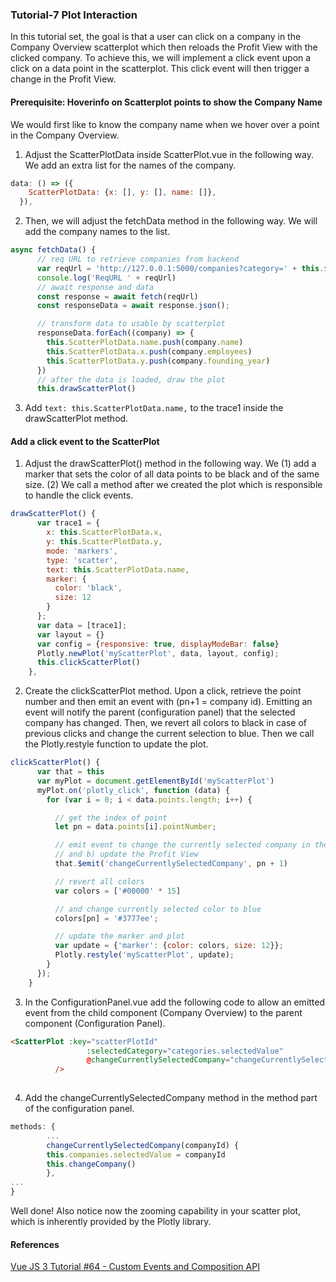 ### Tutorial-7 Plot Interaction

In this tutorial set, the goal is that a user can click on a company in the Company Overview scatterplot which then reloads the Profit View with the clicked company.
To achieve this, we will implement a click event upon a click on a data point in the scatterplot. This click event will then trigger a change in the Profit View.

#### Prerequisite: Hoverinfo on Scatterplot points to show the Company Name
We would first like to know the company name when we hover over a point in the Company Overview.

1. Adjust the ScatterPlotData inside ScatterPlot.vue in the following way. We add an extra list for the names of the company.
```javascript
data: () => ({
    ScatterPlotData: {x: [], y: [], name: []},
  }),
```
2. Then, we will adjust the fetchData method in the following way. We will add the company names to the list.
```javascript
async fetchData() {
      // req URL to retrieve companies from backend
      var reqUrl = 'http://127.0.0.1:5000/companies?category=' + this.$props.selectedCategory
      console.log('ReqURL ' + reqUrl)
      // await response and data
      const response = await fetch(reqUrl)
      const responseData = await response.json();

      // transform data to usable by scatterplot
      responseData.forEach((company) => {
        this.ScatterPlotData.name.push(company.name)
        this.ScatterPlotData.x.push(company.employees)
        this.ScatterPlotData.y.push(company.founding_year)
      })
      // after the data is loaded, draw the plot
      this.drawScatterPlot()
```
3. Add ``text: this.ScatterPlotData.name,`` to the trace1 inside the drawScatterPlot method.

#### Add a click event to the ScatterPlot
1. Adjust the drawScatterPlot() method in the following way. We (1) add a marker that sets the color of all data points to be black and of the same size. (2) We call a method after we created the plot which is responsible to handle the click events.
```Javascript
drawScatterPlot() {
      var trace1 = {
        x: this.ScatterPlotData.x,
        y: this.ScatterPlotData.y,
        mode: 'markers',
        type: 'scatter',
        text: this.ScatterPlotData.name,
        marker: {
          color: 'black',
          size: 12
        }
      };
      var data = [trace1];
      var layout = {}
      var config = {responsive: true, displayModeBar: false}
      Plotly.newPlot('myScatterPlot', data, layout, config);
      this.clickScatterPlot()
    },
```
2. Create the clickScatterPlot method. Upon a click, retrieve the point number and then emit an event with (pn+1 = company id). Emitting an event will notify the parent (configuration panel) that the selected company has changed. Then, we revert all colors to black in case of previous clicks and change the current selection to blue. Then we call the Plotly.restyle function to update the plot.
```Javascript
clickScatterPlot() {
      var that = this
      var myPlot = document.getElementById('myScatterPlot')
      myPlot.on('plotly_click', function (data) {
        for (var i = 0; i < data.points.length; i++) {

          // get the index of point
          let pn = data.points[i].pointNumber;

          // emit event to change the currently selected company in the a) configuration panel
          // and b) update the Profit View
          that.$emit('changeCurrentlySelectedCompany', pn + 1)

          // revert all colors
          var colors = ['#00000' * 15]

          // and change currently selected color to blue
          colors[pn] = '#3777ee';

          // update the marker and plot
          var update = {'marker': {color: colors, size: 12}};
          Plotly.restyle('myScatterPlot', update);
        }
      });
    }
```
3. In the ConfigurationPanel.vue add the following code to allow an emitted event from the child component (Company Overview) to the parent component (Configuration Panel).
```html
<ScatterPlot :key="scatterPlotId"
                 :selectedCategory="categories.selectedValue"
                 @changeCurrentlySelectedCompany="changeCurrentlySelectedCompany"
          />
          
```
4. Add the changeCurrentlySelectedCompany method in the method part of the configuration panel.
```javascript
methods: {
        ...
        changeCurrentlySelectedCompany(companyId) {
        this.companies.selectedValue = companyId
        this.changeCompany()
        },
...
}
```
Well done! Also notice now the zooming capability in your scatter plot, which is inherently provided by the Plotly library.

#### References
[Vue JS 3 Tutorial #64 - Custom Events and Composition API](https://www.youtube.com/watch?v=1qvURjvZ12w)
